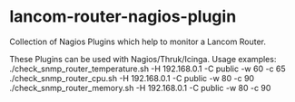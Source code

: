 # lancom-router-nagios-plugin
Collection of Nagios Plugins which help to monitor a Lancom Router.

These Plugins can be used with Nagios/Thruk/Icinga.
Usage examples:
./check_snmp_router_temperature.sh -H 192.168.0.1 -C public -w 60 -c 65
./check_snmp_router_cpu.sh -H 192.168.0.1 -C public -w 80 -c 90
./check_snmp_router_memory.sh -H 192.168.0.1 -C public -w 80 -c 90